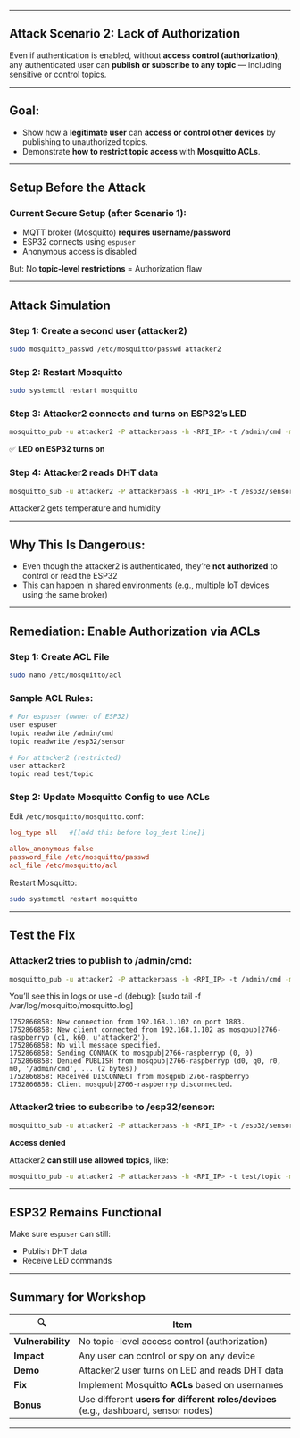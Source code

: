 

---

##  Attack Scenario 2: **Lack of Authorization**

Even if authentication is enabled, without **access control (authorization)**, any authenticated user can **publish or subscribe to any topic** — including sensitive or control topics.

---

##  Goal:

* Show how a **legitimate user** can **access or control other devices** by publishing to unauthorized topics.
* Demonstrate **how to restrict topic access** with **Mosquitto ACLs**.

---

##  Setup Before the Attack

###  Current Secure Setup (after Scenario 1):

* MQTT broker (Mosquitto) **requires username/password**
* ESP32 connects using `espuser`
* Anonymous access is disabled

But: No **topic-level restrictions** = Authorization flaw

---

##  Attack Simulation

### Step 1: Create a second user (attacker2)

```bash
sudo mosquitto_passwd /etc/mosquitto/passwd attacker2
```

###  Step 2: Restart Mosquitto

```bash
sudo systemctl restart mosquitto
```

###  Step 3: Attacker2 connects and **turns on ESP32’s LED**

```bash
mosquitto_pub -u attacker2 -P attackerpass -h <RPI_IP> -t /admin/cmd -m "on"
```

✅ **LED on ESP32 turns on**

###  Step 4: Attacker2 reads DHT data

```bash
mosquitto_sub -u attacker2 -P attackerpass -h <RPI_IP> -t /esp32/sensor
```

 Attacker2 gets temperature and humidity

---

##  Why This Is Dangerous:

* Even though the attacker2 is authenticated, they’re **not authorized** to control or read the ESP32
* This can happen in shared environments (e.g., multiple IoT devices using the same broker)

---

##  Remediation: Enable Authorization via ACLs

###  Step 1: Create ACL File

```bash
sudo nano /etc/mosquitto/acl
```

###  Sample ACL Rules:

```bash
# For espuser (owner of ESP32)
user espuser
topic readwrite /admin/cmd
topic readwrite /esp32/sensor

# For attacker2 (restricted)
user attacker2
topic read test/topic
```

###  Step 2: Update Mosquitto Config to use ACLs

Edit `/etc/mosquitto/mosquitto.conf`:

```conf
log_type all   #[[add this before log_dest line]]

allow_anonymous false
password_file /etc/mosquitto/passwd
acl_file /etc/mosquitto/acl
```

Restart Mosquitto:

```bash
sudo systemctl restart mosquitto
```

---

##  Test the Fix

###  Attacker2 tries to publish to /admin/cmd:

```bash
mosquitto_pub -u attacker2 -P attackerpass -h <RPI_IP> -t /admin/cmd -m "on"
```

You’ll see this in logs or use -d (debug): [sudo tail -f /var/log/mosquitto/mosquitto.log]

```
1752866858: New connection from 192.168.1.102 on port 1883.
1752866858: New client connected from 192.168.1.102 as mosqpub|2766-raspberryp (c1, k60, u'attacker2').
1752866858: No will message specified.
1752866858: Sending CONNACK to mosqpub|2766-raspberryp (0, 0)
1752866858: Denied PUBLISH from mosqpub|2766-raspberryp (d0, q0, r0, m0, '/admin/cmd', ... (2 bytes))
1752866858: Received DISCONNECT from mosqpub|2766-raspberryp
1752866858: Client mosqpub|2766-raspberryp disconnected.

```

###  Attacker2 tries to subscribe to /esp32/sensor:

```bash
mosquitto_sub -u attacker2 -P attackerpass -h <RPI_IP> -t /esp32/sensor
```

 **Access denied**

 Attacker2 **can still use allowed topics**, like:

```bash
mosquitto_pub -u attacker2 -P attackerpass -h <RPI_IP> -t test/topic -m "hello"
```

---

##  ESP32 Remains Functional

Make sure `espuser` can still:

* Publish DHT data
* Receive LED commands

---

##  Summary for Workshop

| 🔍                | Item                                                                                |
| ----------------- | ----------------------------------------------------------------------------------- |
| **Vulnerability** | No topic-level access control (authorization)                                       |
| **Impact**        | Any user can control or spy on any device                                           |
| **Demo**          | Attacker2 user turns on LED and reads DHT data                                       |
| **Fix**           | Implement Mosquitto **ACLs** based on usernames                                     |
| **Bonus**         | Use different **users for different roles/devices** (e.g., dashboard, sensor nodes) |

---



